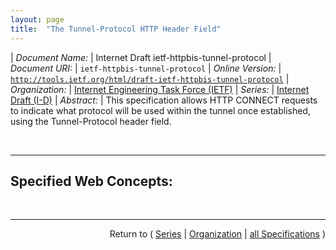 ```yaml
---
layout: page
title:  "The Tunnel-Protocol HTTP Header Field"
---
```


| *Document Name:* | Internet Draft ietf-httpbis-tunnel-protocol
| *Document URI:* | `ietf-httpbis-tunnel-protocol`
| *Online Version:* | [`http://tools.ietf.org/html/draft-ietf-httpbis-tunnel-protocol`](http://tools.ietf.org/html/draft-ietf-httpbis-tunnel-protocol)
| *Organization:* | [Internet Engineering Task Force (IETF)](..  "List of specification series by this organization")
| *Series:* | [Internet Draft (I-D)](.  "List of specifications in this series")
| *Abstract:* | This specification allows HTTP CONNECT requests to indicate what protocol will be used within the tunnel once established, using the Tunnel-Protocol header field.

<br/>
<hr/>

## Specified Web Concepts:



<br/>
<hr/>

<p style="text-align: right">Return to ( <a href="./">Series</a> | <a href="../">Organization</a> | <a href="../../">all Specifications</a> )</p>